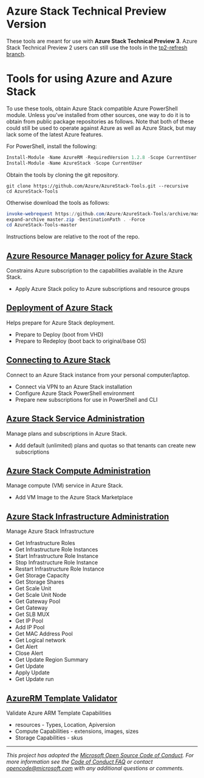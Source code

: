 # Azure Stack Technical Preview Version

These tools are meant for use with **Azure Stack Technical Preview 3**. Azure Stack Technical Preview 2 users can still use the tools in the [tp2-refresh branch](https://github.com/Azure/AzureStack-Tools/tree/tp2-refresh).

# Tools for using Azure and Azure Stack

To use these tools, obtain Azure Stack compatible Azure PowerShell module. Unless you've installed from other sources, one way to do it is to obtain from public package repositories as follows. Note that both of these could still be used to operate against Azure as well as Azure Stack, but may lack some of the latest Azure features.

For PowerShell, install the following:

```powershell
Install-Module -Name AzureRM -RequiredVersion 1.2.8 -Scope CurrentUser
Install-Module -Name AzureStack -Scope CurrentUser
```

Obtain the tools by cloning the git repository.

```
git clone https://github.com/Azure/AzureStack-Tools.git --recursive
cd AzureStack-Tools
```

Otherwise download the tools as follows:

```powershell
invoke-webrequest https://github.com/Azure/AzureStack-Tools/archive/master.zip -OutFile master.zip
expand-archive master.zip -DestinationPath . -Force
cd AzureStack-Tools-master
```
Instructions below are relative to the root of the repo.

## [Azure Resource Manager policy for Azure Stack](Policy)

Constrains Azure subscription to the capabilities available in the Azure Stack.
- Apply Azure Stack policy to Azure subscriptions and resource groups

## [Deployment of Azure Stack](Deployment)

Helps prepare for Azure Stack deployment.
-	Prepare to Deploy (boot from VHD)
-	Prepare to Redeploy (boot back to original/base OS)

## [Connecting to Azure Stack](Connect)

Connect to an Azure Stack instance from your personal computer/laptop.
- Connect via VPN to an Azure Stack installation
- Configure Azure Stack PowerShell environment
- Prepare new subscriptions for use in PowerShell and CLI

## [Azure Stack Service Administration](ServiceAdmin)

Manage plans and subscriptions in Azure Stack.
- Add default (unlimited) plans and quotas so that tenants can create new subscriptions

## [Azure Stack Compute Administration](ComputeAdmin)

Manage compute (VM) service in Azure Stack.
- Add VM Image to the Azure Stack Marketplace

## [Azure Stack Infrastructure Administration](Infrastructure)

Manage Azure Stack Infrastructure
- Get Infrastructure Roles
- Get Infrastructure Role Instances
- Start Infrastructure Role Instance
- Stop Infrastructure Role Instance
- Restart Infrastructure Role Instance
- Get Storage Capacity
- Get Storage Shares
- Get Scale Unit
- Get Scale Unit Node
- Get Gateway Pool
- Get Gateway
- Get SLB MUX
- Get IP Pool
- Add IP Pool
- Get MAC Address Pool
- Get Logical network
- Get Alert
- Close Alert
- Get Update Region Summary
- Get Update
- Apply Update
- Get Update run

## [AzureRM Template Validator](TemplateValidator)

Validate Azure ARM Template Capabilities
- resources - Types, Location, Apiversion
- Compute Capabilities - extensions, images, sizes
- Storage Capabilities - skus

---
_This project has adopted the [Microsoft Open Source Code of Conduct](https://opensource.microsoft.com/codeofconduct/). For more information see the [Code of Conduct FAQ](https://opensource.microsoft.com/codeofconduct/faq/) or contact [opencode@microsoft.com](mailto:opencode@microsoft.com) with any additional questions or comments._

